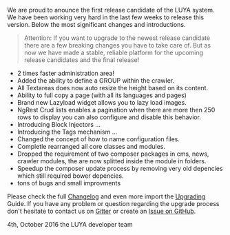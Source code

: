We are proud to anounce the first release candidate of the LUYA system. We have been working very hard in the last few weeks to release this version. Below the most significant changes and introductions.

> Attention: If you want to upgrade to the newest release candidate there are a few breaking changes you have to take care of. But as now we have made a stable, reliable platform for the upcoming release candidates and the final release!

+ 2 times faster administration area!
+ Added the ability to define a GROUP within the crawler.
+ All Textareas does now auto resize the height based on its content.
+ Ability to full copy a page (with all its languages and pages)
+ Brand new Lazyload widget allows you to lazy load images.
+ NgRest Crud lists enables a pagination when there are more then 250 rows to display you can also configure and disable this behavior.
+ Introducing Block Injectors ...
+ Introducing the Tags mechanism ...
+ Changed the concept of how to name configuration files.
+ Completle rearranged all core classes and modules.
+ Dropped the requirement of two composer packages in cms, news, crawler modules, the are now splitted inside the module in folders.
+ Speedup the composer update process by removing very old depencies which still required bower depencies.
+ tons of bugs and small improvments

Please check the full [Changelog]() and even more import the [Upgrading]() Guide. If you have any problem or question regarding the upgrade process don't hesitate to contact us on [Gitter]() or create an [Issue on GitHub]().

4th, October 2016
the LUYA developer team
